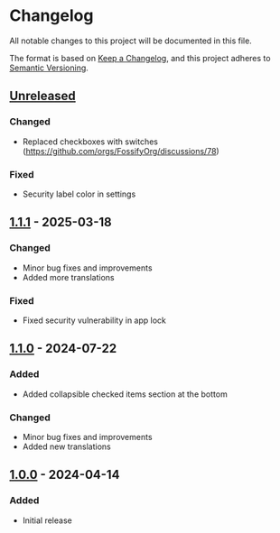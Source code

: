 # Changelog

All notable changes to this project will be documented in this file.

The format is based on [Keep a Changelog](https://keepachangelog.com/en/1.1.0/),
and this project adheres to [Semantic Versioning](https://semver.org/spec/v2.0.0.html).

## [Unreleased]

### Changed

- Replaced checkboxes with switches (https://github.com/orgs/FossifyOrg/discussions/78)

### Fixed

- Security label color in settings

## [1.1.1] - 2025-03-18

### Changed

- Minor bug fixes and improvements
- Added more translations

### Fixed

- Fixed security vulnerability in app lock

## [1.1.0] - 2024-07-22

### Added

- Added collapsible checked items section at the bottom

### Changed

- Minor bug fixes and improvements
- Added new translations

## [1.0.0] - 2024-04-14

### Added

- Initial release

[Unreleased]: https://github.com/FossifyOrg/Notes/compare/1.1.1...HEAD
[1.1.1]: https://github.com/FossifyOrg/Notes/compare/1.1.0...1.1.1
[1.1.0]: https://github.com/FossifyOrg/Notes/compare/1.0.0...1.1.0
[1.0.0]: https://github.com/FossifyOrg/Notes/releases/tag/1.0.0
